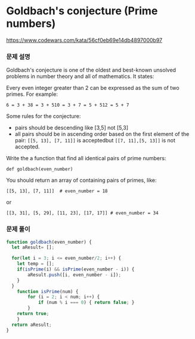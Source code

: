 # Goldbach's conjecture (Prime numbers)

https://www.codewars.com/kata/56cf0eb69e14db4897000b97

### 문제 설명

Goldbach's conjecture is one of the oldest and best-known unsolved problems in number theory and all of mathematics. It states:

Every even integer greater than 2 can be expressed as the sum of two primes. For example:

`6 = 3 + 38 = 3 + 510 = 3 + 7 = 5 + 512 = 5 + 7`

Some rules for the conjecture:

- pairs should be descending like [3,5] not [5,3]
- all pairs should be in ascending order based on the first element of the pair: `[[5, 13], [7, 11]]` is acceptedbut `[[7, 11],[5, 13]]` is not accepted.

Write the a function that find all identical pairs of prime numbers:

```
def goldbach(even_number)
```

You should return an array of containing pairs of primes, like:

```
[[5, 13], [7, 11]]  # even_number = 18
```

or

```
[[3, 31], [5, 29], [11, 23], [17, 17]] # even_number = 34
```

### 문제 풀이

```jsx
function goldbach(even_number) {
  let aResult= [];

  for(let i = 3; i <= even_number/2; i++) {
    let temp = []; 
    if(isPrime(i) && isPrime(even_number - i)) {
        aResult.push([i, even_number - i]);
    }
  }
	function isPrime(num) {
		for (i = 2; i < num; i++) {
			if (num % i === 0) { return false; }
		}
    return true;
	}
  return aResult;
}
```
